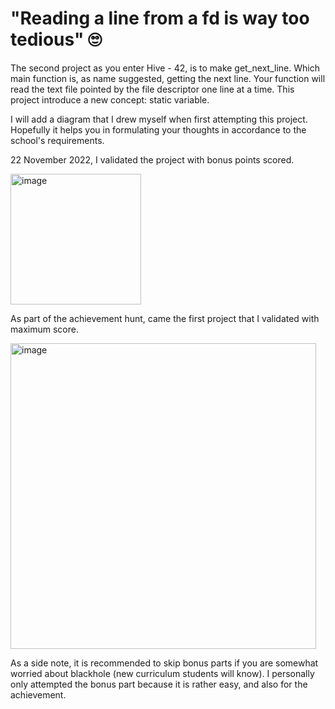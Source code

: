 # "Reading a line from a fd is way too tedious" :roll_eyes:

The second project as you enter Hive - 42, is to make get_next_line. Which main function is, as name suggested, getting the next line.
Your function will read the text file pointed by the file descriptor one line at a time.
This project introduce a new concept: static variable.

I will add a diagram that I drew myself when first attempting this project. Hopefully it helps you in formulating your thoughts in accordance to the school's requirements.

22 November 2022, I validated the project with bonus points scored.

<img width="209" alt="image" src="https://user-images.githubusercontent.com/97359403/203294510-491cef7f-785b-4dda-8f89-6fd015e2c098.png">

As part of the achievement hunt, came the first project that I validated with maximum score.

<img width="489" alt="image" src="https://user-images.githubusercontent.com/97359403/203294774-2731cb9e-36ed-4121-bc81-efab90608f04.png">

As a side note, it is recommended to skip bonus parts if you are somewhat worried about blackhole (new curriculum students will know). I personally only attempted the bonus part because it is rather easy, and also for the achievement.
